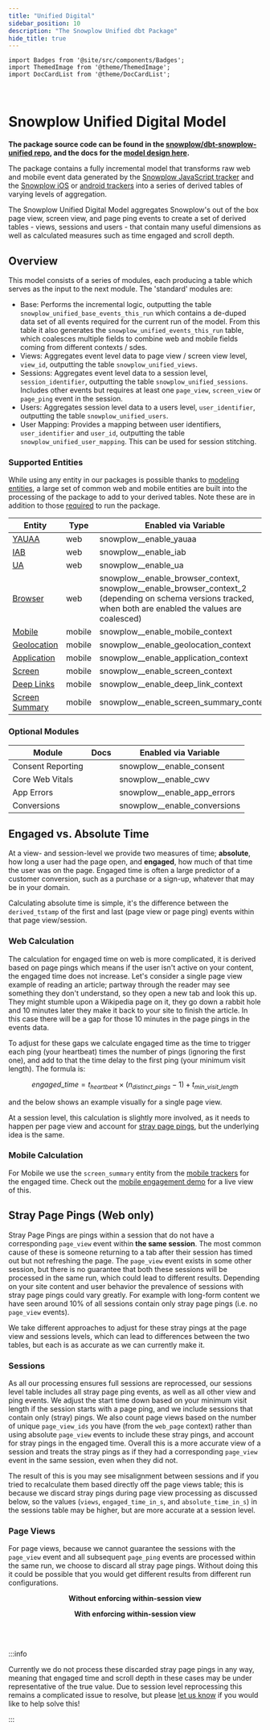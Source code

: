 ```yaml
---
title: "Unified Digital"
sidebar_position: 10
description: "The Snowplow Unified dbt Package"
hide_title: true
---
```


```mdx-code-block
import Badges from '@site/src/components/Badges';
import ThemedImage from '@theme/ThemedImage';
import DocCardList from '@theme/DocCardList';
```

<Badges badgeType="dbt-package Release" pkg="unified"></Badges>&nbsp;
<Badges badgeType="Actively Maintained"></Badges>&nbsp;
<Badges badgeType="SPAL"></Badges>

# Snowplow Unified Digital Model

**The package source code can be found in the [snowplow/dbt-snowplow-unified repo](https://github.com/snowplow/dbt-snowplow-unified), and the docs for the [model design here](https://snowplow.github.io/dbt-snowplow-unified/#!/overview/snowplow_unified).**

The package contains a fully incremental model that transforms raw web and mobile event data generated by the [Snowplow JavaScript tracker](/docs/sources/trackers/javascript-trackers/index.md) and the [Snowplow iOS](docs/sources/trackers/mobile-trackers/previous-versions/objective-c-tracker/index.md) or [android trackers](/docs/sources/trackers/mobile-trackers/previous-versions/android-tracker/index.md) into a series of derived tables of varying levels of aggregation.

The Snowplow Unified Digital Model aggregates Snowplow's out of the box page view, screen view, and page ping events to create a set of derived tables - views, sessions and users - that contain many useful dimensions as well as calculated measures such as time engaged and scroll depth.

<p align="center">
<ThemedImage
alt='Unified Digital Model data flow'
sources={{
light: require('./images/unified-process-light.drawio.png').default,
dark: require('./images/unified-process-dark.drawio.png').default
}}
/>
</p>

## Overview

This model consists of a series of modules, each producing a table which serves as the input to the next module. The 'standard' modules are:

- Base: Performs the incremental logic, outputting the table `snowplow_unified_base_events_this_run` which contains a de-duped data set of all events required for the current run of the model. From this table it also generates the `snowplow_unified_events_this_run` table, which coalesces multiple fields to combine web and mobile fields coming from different contexts / sdes.
- Views: Aggregates event level data to page view / screen view level, `view_id`, outputting the table `snowplow_unified_views`.
- Sessions: Aggregates event level data to a session level, `session_identifier`, outputting the table `snowplow_unified_sessions`. Includes other events but requires at least one `page_view`, `screen_view` or `page_ping` event in the session.
- Users: Aggregates session level data to a users level, `user_identifier`, outputting the table `snowplow_unified_users`.
- User Mapping: Provides a mapping between user identifiers, `user_identifier` and `user_id`, outputting the table `snowplow_unified_user_mapping`. This can be used for session stitching.

### Supported Entities
While using any entity in our packages is possible thanks to [modeling entities](/docs/modeling-your-data/modeling-your-data-with-dbt/package-features/modeling-entities/index.md), a large set of common web and mobile entities are built into the processing of the package to add to your derived tables. Note these are in addition to those [required](/docs/modeling-your-data/modeling-your-data-with-dbt/dbt-quickstart/unified/index.md#requirements) to run the package.

| Entity                                                                                                                                                                              | Type   | Enabled via Variable                    |
| ----------------------------------------------------------------------------------------------------------------------------------------------------------------------------------- | ------ | --------------------------------------- |
| [YAUAA](/docs/sources/trackers/snowplow-tracker-protocol/ootb-data/device-and-browser/index.md#yauaa-context-for-user-agent-parsing)                | web    | snowplow__enable_yauaa                  |
| [IAB](/docs/sources/trackers/snowplow-tracker-protocol/ootb-data/device-and-browser/index.md#iab-context-for-spiders-and-robots)                    | web    | snowplow__enable_iab                    |
| [UA](/docs/pipeline/enrichments/available-enrichments/ua-parser-enrichment/index.md)                                                                                                 | web    | snowplow__enable_ua                     |
| [Browser](/docs/sources/trackers/snowplow-tracker-protocol/ootb-data/device-and-browser/index.md#browser-context)                                   | web    | snowplow\__enable_browser_context, snowplow\__enable_browser_context_2 (depending on schema versions tracked, when both are enabled the values are coalesced) |
| [Mobile](/docs/sources/trackers/snowplow-tracker-protocol/ootb-data/device-and-browser/index.md#mobile-context)                                     | mobile | snowplow__enable_mobile_context         |
| [Geolocation](/docs/sources/trackers/snowplow-tracker-protocol/ootb-data/geolocation/index.md#geolocation-context-entity-tracked-in-apps)           | mobile | snowplow__enable_geolocation_context    |
| [Application](/docs/sources/trackers/snowplow-tracker-protocol/ootb-data/app-information/index.md#application-context-entity-on-mobile-apps)        | mobile | snowplow__enable_application_context    |
| [Screen](/docs/sources/trackers/snowplow-tracker-protocol/ootb-data/page-and-screen-view-events/index.md#screen-view-events)                        | mobile | snowplow__enable_screen_context         |
| [Deep Links](/docs/sources/trackers/snowplow-tracker-protocol/ootb-data/links-and-referrers/index.md#context-entity-attached-to-screen-view-events) | mobile | snowplow__enable_deep_link_context      |
| [Screen Summary](/docs/sources/trackers/snowplow-tracker-protocol/ootb-data/page-activity-tracking/index.md#screen-summary-entity)                  | mobile | snowplow__enable_screen_summary_context |

### Optional Modules
| Module            | Docs                                                                                                                                           | Enabled via Variable         |
| ----------------- | ---------------------------------------------------------------------------------------------------------------------------------------------- | ---------------------------- |
| Consent Reporting | [<Icon icon="fa-solid fa-book"/>](/docs/modeling-your-data/modeling-your-data-with-dbt/dbt-models/dbt-unified-data-model/consent-module/index.md) | snowplow__enable_consent     |
| Core Web Vitals   | [<Icon icon="fa-solid fa-book"/>](/docs/modeling-your-data/modeling-your-data-with-dbt/dbt-models/dbt-unified-data-model/core-web-vitals-module/index.md) | snowplow__enable_cwv         |
| App Errors        | [<Icon icon="fa-solid fa-book"/>](/docs/modeling-your-data/modeling-your-data-with-dbt/dbt-models/dbt-unified-data-model/app-errors-module/index.md) | snowplow__enable_app_errors  |
| Conversions       | [<Icon icon="fa-solid fa-book"/>](/docs/modeling-your-data/modeling-your-data-with-dbt/dbt-models/dbt-unified-data-model/conversions/index.md) | snowplow__enable_conversions |


## Engaged vs. Absolute Time
At a view- and session-level we provide two measures of time; **absolute**, how long a user had the page open, and **engaged**, how much of that time the user was on the page. Engaged time is often a large predictor of a customer conversion, such as a purchase or a sign-up, whatever that may be in your domain.

Calculating absolute time is simple, it's the difference between the `derived_tstamp` of the first and last (page view or page ping) events within that page view/session.

### Web Calculation
The calculation for engaged time on web is more complicated, it is derived based on page pings which means if the user isn't active on your content, the engaged time does not increase. Let's consider a single page view example of reading an article; partway through the reader may see something they don't understand, so they open a new tab and look this up. They might stumble upon a Wikipedia page on it, they go down a rabbit hole and 10 minutes later they make it back to your site to finish the article. In this case there will be a gap for those 10 minutes in the page pings in the events data.

To adjust for these gaps we calculate engaged time as the time to trigger each ping (your heartbeat) times the number of pings (ignoring the first one), and add to that the time delay to the first ping (your minimum visit length). The formula is:

$$
engaged\_time=t_{heartbeat}\times (n_{distinct\_pings} -1) + t_{min\_visit\_length}
$$

and the below shows an example visually for a single page view.

<p align="center">
<ThemedImage
alt='Page views and pings showing gaps to highlight the difference between absolute and engaged time'
sources={{
light: require('./images/engaged_time_light.drawio.png').default,
dark: require('./images/engaged_time_dark.drawio.png').default
}}
/>
</p>

At a session level, this calculation is slightly more involved, as it needs to happen per page view and account for [stray page pings](#stray-page-pings), but the underlying idea is the same.

### Mobile Calculation
For Mobile we use the `screen_summary` entity from the [mobile trackers](/docs/sources/trackers/mobile-trackers/tracking-events/screen-tracking/index.md#screen-engagement-tracking) for the engaged time. Check out the [mobile engagement demo](https://snowplow-incubator.github.io/mobile-screen-engagement-demo/) for a live view of this.


## Stray Page Pings (Web only)
Stray Page Pings are pings within a session that do not have a corresponding `page_view` event within **the same session**. The most common cause of these is someone returning to a tab after their session has timed out but not refreshing the page. The `page_view` event exists in some other session, but there is no guarantee that both these sessions will be processed in the same run, which could lead to different results. Depending on your site content and user behavior the prevalence of sessions with stray page pings could vary greatly. For example with long-form content we have seen around 10% of all sessions contain only stray page pings (i.e. no `page_view` events).

We take different approaches to adjust for these stray pings at the page view and sessions levels, which can lead to differences between the two tables, but each is as accurate as we can currently make it.

### Sessions
As all our processing ensures full sessions are reprocessed, our sessions level table includes all stray page ping events, as well as all other view and ping events. We adjust the start time down based on your minimum visit length if the session starts with a page ping, and we include sessions that contain only (stray) pings. We also count page views based on the number of unique `page_view_ids` you have (from the `web_page` context) rather than using absolute `page_view` events to include these stray pings, and account for stray pings in the engaged time. Overall this is a more accurate view of a session and treats the stray pings as if they had a corresponding `page_view` event in the same session, even when they did not.

The result of this is you may see misalignment between sessions and if you tried to recalculate them based directly off the page views table; this is because we discard stray pings during page view processing as discussed below, so the values (`views`, `engaged_time_in_s`, and `absolute_time_in_s`) in the sessions table may be higher, but are more accurate at a session level.

<p align="center">
<ThemedImage
alt='Stray page ping sessionisation'
sources={{
light: require('./images/stray_sessions_light.drawio.png').default,
dark: require('./images/stray_sessions_dark.drawio.png').default
}}
/>
</p>


### Page Views
For page views, because we cannot guarantee the sessions with the `page_view` event and all subsequent `page_ping` events are processed within the same run, we choose to discard all stray page pings. Without doing this it could be possible that you would get different results from different run configurations.

<div style ={{overflow:'hidden'}}>
<div style={{float: 'left', width: '45%'}}>
<p align="center"><strong>Without enforcing within-session view</strong></p>
<ThemedImage
alt='Stray page ping page views'
sources={{
light: require('./images/stray_views_old-light.drawio.png').default,
dark: require('./images/stray_views_old-dark.drawio.png').default
}}
/>

</div>
<div style={{float: 'right', width: '45%'}}>
<p align="center"><strong>With enforcing within-session view</strong></p>
<ThemedImage
alt='Stray page ping page views'
sources={{
light: require('./images/stray_views_new-light.drawio.png').default,
dark: require('./images/stray_views_new-dark.drawio.png').default
}}
/>
</div>
</div>

<br></br>

:::info

Currently we do not process these discarded stray page pings in any way, meaning that engaged time and scroll depth in these cases may be under representative of the true value. Due to session level reprocessing this remains a complicated issue to resolve, but please [let us know](https://github.com/snowplow/dbt-snowplow-unified/issues) if you would like to help solve this!

:::
